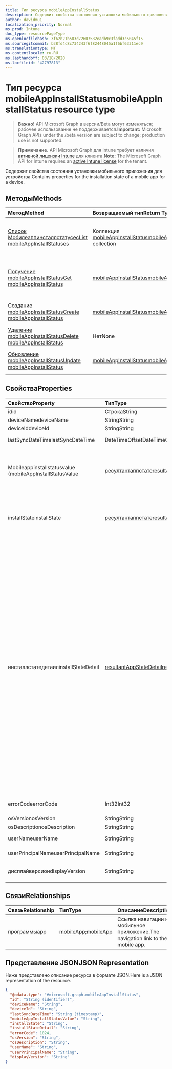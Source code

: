 ```yaml
---
title: Тип ресурса mobileAppInstallStatus
description: Содержит свойства состояния установки мобильного приложения для устройства.
author: davidmu1
localization_priority: Normal
ms.prod: Intune
doc_type: resourcePageType
ms.openlocfilehash: 3f62b21b583d72607582eadb9c3fadd3c5045f15
ms.sourcegitcommit: b38fd4c8c734243f6f82448045a1f6bf63311ec9
ms.translationtype: MT
ms.contentlocale: ru-RU
ms.lasthandoff: 03/18/2020
ms.locfileid: "42797813"
---
```

# <a name="mobileappinstallstatus-resource-type"></a><span data-ttu-id="04ad2-103">Тип ресурса mobileAppInstallStatus</span><span class="sxs-lookup"><span data-stu-id="04ad2-103">mobileAppInstallStatus resource type</span></span>

> <span data-ttu-id="04ad2-104">**Важно!** API Microsoft Graph в версии/Beta могут изменяться; рабочее использование не поддерживается.</span><span class="sxs-lookup"><span data-stu-id="04ad2-104">**Important:** Microsoft Graph APIs under the /beta version are subject to change; production use is not supported.</span></span>

> <span data-ttu-id="04ad2-105">**Примечание.** API Microsoft Graph для Intune требует наличия [активной лицензии Intune](https://go.microsoft.com/fwlink/?linkid=839381) для клиента.</span><span class="sxs-lookup"><span data-stu-id="04ad2-105">**Note:** The Microsoft Graph API for Intune requires an [active Intune license](https://go.microsoft.com/fwlink/?linkid=839381) for the tenant.</span></span>

<span data-ttu-id="04ad2-106">Содержит свойства состояния установки мобильного приложения для устройства.</span><span class="sxs-lookup"><span data-stu-id="04ad2-106">Contains properties for the installation state of a mobile app for a device.</span></span>

## <a name="methods"></a><span data-ttu-id="04ad2-107">Методы</span><span class="sxs-lookup"><span data-stu-id="04ad2-107">Methods</span></span>
|<span data-ttu-id="04ad2-108">Метод</span><span class="sxs-lookup"><span data-stu-id="04ad2-108">Method</span></span>|<span data-ttu-id="04ad2-109">Возвращаемый тип</span><span class="sxs-lookup"><span data-stu-id="04ad2-109">Return Type</span></span>|<span data-ttu-id="04ad2-110">Описание</span><span class="sxs-lookup"><span data-stu-id="04ad2-110">Description</span></span>|
|:---|:---|:---|
|[<span data-ttu-id="04ad2-111">Список Мобилеаппинсталлстатусес</span><span class="sxs-lookup"><span data-stu-id="04ad2-111">List mobileAppInstallStatuses</span></span>](../api/intune-apps-mobileappinstallstatus-list.md)|<span data-ttu-id="04ad2-112">Коллекция [mobileAppInstallStatus](../resources/intune-apps-mobileappinstallstatus.md)</span><span class="sxs-lookup"><span data-stu-id="04ad2-112">[mobileAppInstallStatus](../resources/intune-apps-mobileappinstallstatus.md) collection</span></span>|<span data-ttu-id="04ad2-113">Список свойств и связей объектов [mobileAppInstallStatus](../resources/intune-apps-mobileappinstallstatus.md) .</span><span class="sxs-lookup"><span data-stu-id="04ad2-113">List properties and relationships of the [mobileAppInstallStatus](../resources/intune-apps-mobileappinstallstatus.md) objects.</span></span>|
|[<span data-ttu-id="04ad2-114">Получение mobileAppInstallStatus</span><span class="sxs-lookup"><span data-stu-id="04ad2-114">Get mobileAppInstallStatus</span></span>](../api/intune-apps-mobileappinstallstatus-get.md)|[<span data-ttu-id="04ad2-115">mobileAppInstallStatus</span><span class="sxs-lookup"><span data-stu-id="04ad2-115">mobileAppInstallStatus</span></span>](../resources/intune-apps-mobileappinstallstatus.md)|<span data-ttu-id="04ad2-116">Чтение свойств и связей объекта [mobileAppInstallStatus](../resources/intune-apps-mobileappinstallstatus.md) .</span><span class="sxs-lookup"><span data-stu-id="04ad2-116">Read properties and relationships of the [mobileAppInstallStatus](../resources/intune-apps-mobileappinstallstatus.md) object.</span></span>|
|[<span data-ttu-id="04ad2-117">Создание mobileAppInstallStatus</span><span class="sxs-lookup"><span data-stu-id="04ad2-117">Create mobileAppInstallStatus</span></span>](../api/intune-apps-mobileappinstallstatus-create.md)|[<span data-ttu-id="04ad2-118">mobileAppInstallStatus</span><span class="sxs-lookup"><span data-stu-id="04ad2-118">mobileAppInstallStatus</span></span>](../resources/intune-apps-mobileappinstallstatus.md)|<span data-ttu-id="04ad2-119">Создание нового объекта [mobileAppInstallStatus](../resources/intune-apps-mobileappinstallstatus.md) .</span><span class="sxs-lookup"><span data-stu-id="04ad2-119">Create a new [mobileAppInstallStatus](../resources/intune-apps-mobileappinstallstatus.md) object.</span></span>|
|[<span data-ttu-id="04ad2-120">Удаление mobileAppInstallStatus</span><span class="sxs-lookup"><span data-stu-id="04ad2-120">Delete mobileAppInstallStatus</span></span>](../api/intune-apps-mobileappinstallstatus-delete.md)|<span data-ttu-id="04ad2-121">Нет</span><span class="sxs-lookup"><span data-stu-id="04ad2-121">None</span></span>|<span data-ttu-id="04ad2-122">Удаляет объект [mobileAppInstallStatus](../resources/intune-apps-mobileappinstallstatus.md).</span><span class="sxs-lookup"><span data-stu-id="04ad2-122">Deletes a [mobileAppInstallStatus](../resources/intune-apps-mobileappinstallstatus.md).</span></span>|
|[<span data-ttu-id="04ad2-123">Обновление mobileAppInstallStatus</span><span class="sxs-lookup"><span data-stu-id="04ad2-123">Update mobileAppInstallStatus</span></span>](../api/intune-apps-mobileappinstallstatus-update.md)|[<span data-ttu-id="04ad2-124">mobileAppInstallStatus</span><span class="sxs-lookup"><span data-stu-id="04ad2-124">mobileAppInstallStatus</span></span>](../resources/intune-apps-mobileappinstallstatus.md)|<span data-ttu-id="04ad2-125">Обновление свойств объекта [mobileAppInstallStatus](../resources/intune-apps-mobileappinstallstatus.md) .</span><span class="sxs-lookup"><span data-stu-id="04ad2-125">Update the properties of a [mobileAppInstallStatus](../resources/intune-apps-mobileappinstallstatus.md) object.</span></span>|

## <a name="properties"></a><span data-ttu-id="04ad2-126">Свойства</span><span class="sxs-lookup"><span data-stu-id="04ad2-126">Properties</span></span>
|<span data-ttu-id="04ad2-127">Свойство</span><span class="sxs-lookup"><span data-stu-id="04ad2-127">Property</span></span>|<span data-ttu-id="04ad2-128">Тип</span><span class="sxs-lookup"><span data-stu-id="04ad2-128">Type</span></span>|<span data-ttu-id="04ad2-129">Описание</span><span class="sxs-lookup"><span data-stu-id="04ad2-129">Description</span></span>|
|:---|:---|:---|
|<span data-ttu-id="04ad2-130">id</span><span class="sxs-lookup"><span data-stu-id="04ad2-130">id</span></span>|<span data-ttu-id="04ad2-131">Строка</span><span class="sxs-lookup"><span data-stu-id="04ad2-131">String</span></span>|<span data-ttu-id="04ad2-132">Ключ объекта.</span><span class="sxs-lookup"><span data-stu-id="04ad2-132">Key of the entity.</span></span>|
|<span data-ttu-id="04ad2-133">deviceName</span><span class="sxs-lookup"><span data-stu-id="04ad2-133">deviceName</span></span>|<span data-ttu-id="04ad2-134">String</span><span class="sxs-lookup"><span data-stu-id="04ad2-134">String</span></span>|<span data-ttu-id="04ad2-135">Имя устройства</span><span class="sxs-lookup"><span data-stu-id="04ad2-135">Device name</span></span>|
|<span data-ttu-id="04ad2-136">deviceId</span><span class="sxs-lookup"><span data-stu-id="04ad2-136">deviceId</span></span>|<span data-ttu-id="04ad2-137">String</span><span class="sxs-lookup"><span data-stu-id="04ad2-137">String</span></span>|<span data-ttu-id="04ad2-138">ИДЕНТИФИКАТОР устройства</span><span class="sxs-lookup"><span data-stu-id="04ad2-138">Device ID</span></span>|
|<span data-ttu-id="04ad2-139">lastSyncDateTime</span><span class="sxs-lookup"><span data-stu-id="04ad2-139">lastSyncDateTime</span></span>|<span data-ttu-id="04ad2-140">DateTimeOffset</span><span class="sxs-lookup"><span data-stu-id="04ad2-140">DateTimeOffset</span></span>|<span data-ttu-id="04ad2-141">Дата и время последней синхронизации</span><span class="sxs-lookup"><span data-stu-id="04ad2-141">Last sync date time</span></span>|
|<span data-ttu-id="04ad2-142">Mobileappinstallstatusvalue (</span><span class="sxs-lookup"><span data-stu-id="04ad2-142">mobileAppInstallStatusValue</span></span>|[<span data-ttu-id="04ad2-143">ресултантаппстате</span><span class="sxs-lookup"><span data-stu-id="04ad2-143">resultantAppState</span></span>](../resources/intune-shared-resultantappstate.md)|<span data-ttu-id="04ad2-144">Состояние установки приложения.</span><span class="sxs-lookup"><span data-stu-id="04ad2-144">The install state of the app.</span></span> <span data-ttu-id="04ad2-145">Возможные значения: `installed`, `failed`, `notInstalled`, `uninstallFailed`, `pendingInstall`, `unknown`, `notApplicable`.</span><span class="sxs-lookup"><span data-stu-id="04ad2-145">Possible values are: `installed`, `failed`, `notInstalled`, `uninstallFailed`, `pendingInstall`, `unknown`, `notApplicable`.</span></span>|
|<span data-ttu-id="04ad2-146">installState</span><span class="sxs-lookup"><span data-stu-id="04ad2-146">installState</span></span>|[<span data-ttu-id="04ad2-147">ресултантаппстате</span><span class="sxs-lookup"><span data-stu-id="04ad2-147">resultantAppState</span></span>](../resources/intune-shared-resultantappstate.md)|<span data-ttu-id="04ad2-148">Состояние установки приложения.</span><span class="sxs-lookup"><span data-stu-id="04ad2-148">The install state of the app.</span></span> <span data-ttu-id="04ad2-149">Возможные значения: `installed`, `failed`, `notInstalled`, `uninstallFailed`, `pendingInstall`, `unknown`, `notApplicable`.</span><span class="sxs-lookup"><span data-stu-id="04ad2-149">Possible values are: `installed`, `failed`, `notInstalled`, `uninstallFailed`, `pendingInstall`, `unknown`, `notApplicable`.</span></span>|
|<span data-ttu-id="04ad2-150">инсталлстатедетаил</span><span class="sxs-lookup"><span data-stu-id="04ad2-150">installStateDetail</span></span>|[<span data-ttu-id="04ad2-151">resultantAppStateDetail</span><span class="sxs-lookup"><span data-stu-id="04ad2-151">resultantAppStateDetail</span></span>](../resources/intune-apps-resultantappstatedetail.md)|<span data-ttu-id="04ad2-152">Сведения о состоянии установки приложения.</span><span class="sxs-lookup"><span data-stu-id="04ad2-152">The install state detail of the app.</span></span> <span data-ttu-id="04ad2-153">Возможные значения: `noAdditionalDetails`, `dependencyFailedToInstall`, `dependencyWithRequirementsNotMet`, `dependencyPendingReboot`, `dependencyWithAutoInstallDisabled`, `seeInstallErrorCode`, `autoInstallDisabled`, `seeUninstallErrorCode`, `pendingReboot`, `installingDependencies`, `contentDownloaded`, `powerShellScriptRequirementNotMet`, `registryRequirementNotMet`, `fileSystemRequirementNotMet`, `platformNotApplicable`, `minimumCpuSpeedNotMet`, `minimumLogicalProcessorCountNotMet`, `minimumPhysicalMemoryNotMet`, `minimumOsVersionNotMet`, `minimumDiskSpaceNotMet`, `processorArchitectureNotApplicable`.</span><span class="sxs-lookup"><span data-stu-id="04ad2-153">Possible values are: `noAdditionalDetails`, `dependencyFailedToInstall`, `dependencyWithRequirementsNotMet`, `dependencyPendingReboot`, `dependencyWithAutoInstallDisabled`, `seeInstallErrorCode`, `autoInstallDisabled`, `seeUninstallErrorCode`, `pendingReboot`, `installingDependencies`, `contentDownloaded`, `powerShellScriptRequirementNotMet`, `registryRequirementNotMet`, `fileSystemRequirementNotMet`, `platformNotApplicable`, `minimumCpuSpeedNotMet`, `minimumLogicalProcessorCountNotMet`, `minimumPhysicalMemoryNotMet`, `minimumOsVersionNotMet`, `minimumDiskSpaceNotMet`, `processorArchitectureNotApplicable`.</span></span>|
|<span data-ttu-id="04ad2-154">errorCode</span><span class="sxs-lookup"><span data-stu-id="04ad2-154">errorCode</span></span>|<span data-ttu-id="04ad2-155">Int32</span><span class="sxs-lookup"><span data-stu-id="04ad2-155">Int32</span></span>|<span data-ttu-id="04ad2-156">Код ошибки для установки или удаления сбоев.</span><span class="sxs-lookup"><span data-stu-id="04ad2-156">The error code for install or uninstall failures.</span></span>|
|<span data-ttu-id="04ad2-157">osVersion</span><span class="sxs-lookup"><span data-stu-id="04ad2-157">osVersion</span></span>|<span data-ttu-id="04ad2-158">String</span><span class="sxs-lookup"><span data-stu-id="04ad2-158">String</span></span>|<span data-ttu-id="04ad2-159">Версия ОС</span><span class="sxs-lookup"><span data-stu-id="04ad2-159">OS Version</span></span>|
|<span data-ttu-id="04ad2-160">osDescription</span><span class="sxs-lookup"><span data-stu-id="04ad2-160">osDescription</span></span>|<span data-ttu-id="04ad2-161">String</span><span class="sxs-lookup"><span data-stu-id="04ad2-161">String</span></span>|<span data-ttu-id="04ad2-162">Описание ОС</span><span class="sxs-lookup"><span data-stu-id="04ad2-162">OS Description</span></span>|
|<span data-ttu-id="04ad2-163">userName</span><span class="sxs-lookup"><span data-stu-id="04ad2-163">userName</span></span>|<span data-ttu-id="04ad2-164">String</span><span class="sxs-lookup"><span data-stu-id="04ad2-164">String</span></span>|<span data-ttu-id="04ad2-165">Имя пользователя устройства</span><span class="sxs-lookup"><span data-stu-id="04ad2-165">Device User Name</span></span>|
|<span data-ttu-id="04ad2-166">userPrincipalName</span><span class="sxs-lookup"><span data-stu-id="04ad2-166">userPrincipalName</span></span>|<span data-ttu-id="04ad2-167">String</span><span class="sxs-lookup"><span data-stu-id="04ad2-167">String</span></span>|<span data-ttu-id="04ad2-168">"User Principal Name" (Имя участника-пользователя);</span><span class="sxs-lookup"><span data-stu-id="04ad2-168">User Principal Name</span></span>|
|<span data-ttu-id="04ad2-169">дисплайверсион</span><span class="sxs-lookup"><span data-stu-id="04ad2-169">displayVersion</span></span>|<span data-ttu-id="04ad2-170">String</span><span class="sxs-lookup"><span data-stu-id="04ad2-170">String</span></span>|<span data-ttu-id="04ad2-171">Доступная для человека версия приложения</span><span class="sxs-lookup"><span data-stu-id="04ad2-171">Human readable version of the application</span></span>|

## <a name="relationships"></a><span data-ttu-id="04ad2-172">Связи</span><span class="sxs-lookup"><span data-stu-id="04ad2-172">Relationships</span></span>
|<span data-ttu-id="04ad2-173">Связь</span><span class="sxs-lookup"><span data-stu-id="04ad2-173">Relationship</span></span>|<span data-ttu-id="04ad2-174">Тип</span><span class="sxs-lookup"><span data-stu-id="04ad2-174">Type</span></span>|<span data-ttu-id="04ad2-175">Описание</span><span class="sxs-lookup"><span data-stu-id="04ad2-175">Description</span></span>|
|:---|:---|:---|
|<span data-ttu-id="04ad2-176">программы</span><span class="sxs-lookup"><span data-stu-id="04ad2-176">app</span></span>|<span data-ttu-id="04ad2-177">[mobileApp](../resources/intune-shared-mobileapp.md);</span><span class="sxs-lookup"><span data-stu-id="04ad2-177">[mobileApp](../resources/intune-shared-mobileapp.md)</span></span>|<span data-ttu-id="04ad2-178">Ссылка навигации на мобильное приложение.</span><span class="sxs-lookup"><span data-stu-id="04ad2-178">The navigation link to the mobile app.</span></span>|

## <a name="json-representation"></a><span data-ttu-id="04ad2-179">Представление JSON</span><span class="sxs-lookup"><span data-stu-id="04ad2-179">JSON Representation</span></span>
<span data-ttu-id="04ad2-180">Ниже представлено описание ресурса в формате JSON.</span><span class="sxs-lookup"><span data-stu-id="04ad2-180">Here is a JSON representation of the resource.</span></span>
<!-- {
  "blockType": "resource",
  "keyProperty": "id",
  "@odata.type": "microsoft.graph.mobileAppInstallStatus"
}
-->
``` json
{
  "@odata.type": "#microsoft.graph.mobileAppInstallStatus",
  "id": "String (identifier)",
  "deviceName": "String",
  "deviceId": "String",
  "lastSyncDateTime": "String (timestamp)",
  "mobileAppInstallStatusValue": "String",
  "installState": "String",
  "installStateDetail": "String",
  "errorCode": 1024,
  "osVersion": "String",
  "osDescription": "String",
  "userName": "String",
  "userPrincipalName": "String",
  "displayVersion": "String"
}
```



